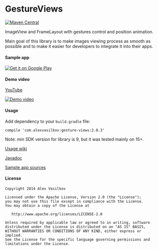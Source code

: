 GestureViews
============

[![Maven Central](https://img.shields.io/maven-central/v/com.alexvasilkov/gesture-views.svg?style=flat-square)](https://maven-badges.herokuapp.com/maven-central/com.alexvasilkov/gesture-views)

ImageView and FrameLayout with gestures control and position animation.

Main goal of this library is to make images viewing process as smooth as possible and to make it
easier for developers to integrate it into their apps. 

#### Sample app ####

[![Get it on Google Play](http://developer.android.com/images/brand/en_generic_rgb_wo_60.png)](http://play.google.com/store/apps/details?id=com.alexvasilkov.gestures.sample)

#### Demo video ####

[YouTube](http://www.youtube.com/watch?v=5N5G_vgqZbI)

[![Demo video](https://github.com/alexvasilkov/GestureViews/raw/master/sample/art/demo.gif)](http://www.youtube.com/watch?v=5N5G_vgqZbI)  

#### Usage ####

Add dependency to your `build.gradle` file:

    compile 'com.alexvasilkov:gesture-views:2.0.3'

Note: min SDK version for library is 9, but it was tested mainly on 15+.

[Usage wiki](https://github.com/alexvasilkov/GestureViews/wiki/Usage)

[Javadoc](https://oss.sonatype.org/service/local/repositories/releases/archive/com/alexvasilkov/gesture-views/2.0.3/gesture-views-2.0.3-javadoc.jar/!/index.html)

[Sample app sources](https://github.com/alexvasilkov/GestureViews/tree/master/sample)

#### License ####

    Copyright 2014 Alex Vasilkov

    Licensed under the Apache License, Version 2.0 (the "License");
    you may not use this file except in compliance with the License.
    You may obtain a copy of the License at

       http://www.apache.org/licenses/LICENSE-2.0

    Unless required by applicable law or agreed to in writing, software
    distributed under the License is distributed on an "AS IS" BASIS,
    WITHOUT WARRANTIES OR CONDITIONS OF ANY KIND, either express or implied.
    See the License for the specific language governing permissions and
    limitations under the License.
